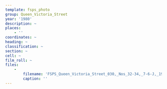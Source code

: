```yaml
---
template: fsps_photo
group: Queen_Victoria_Street
year: '1980'
description: ~
places:
    - ''
coordinates: ~
heading: ~
classification: ~
section: ~
cell: ~
film_roll: ~
files:
    -
        filename: 'FSPS_Queen_Victoria_Street_030,_Nos_32-34,_7-6-J,_1980.png'
        caption: ''
---
```

